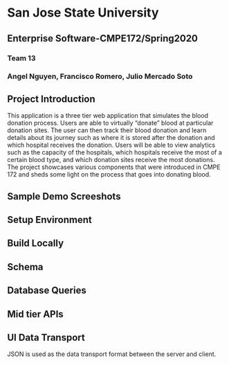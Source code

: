 # San Jose State University
## Enterprise Software-CMPE172/Spring2020
### Team 13
### Angel Nguyen, Francisco Romero, Julio Mercado Soto

## Project Introduction
This application is a three tier web application that simulates the blood donation process. Users are able to virtually “donate” blood at particular donation sites. The user can then track their blood donation and learn details about its journey such as where it is stored after the donation and which hospital receives the donation. Users will be able to view analytics such as the capacity of the hospitals, which hospitals receive the most of a certain blood type, and which donation sites receive the most donations. The project showcases various components that were introduced in CMPE 172 and sheds some light on the process that goes into donating blood.

## Sample Demo Screeshots

##  Setup Environment

## Build Locally

## Schema

## Database Queries

## Mid tier APIs

## UI Data Transport
JSON is used as the data transport format between the server and client. 
